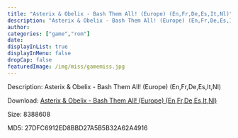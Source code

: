 ```yaml
---
title: "Asterix & Obelix - Bash Them All! (Europe) (En,Fr,De,Es,It,Nl)"
description: "Asterix & Obelix - Bash Them All! (Europe) (En,Fr,De,Es,It,Nl)"
author: 
categories: ["game","rom"]
date: 
displayInList: true
displayInMenu: false
dropCap: false
featuredImage: /img/miss/gamemiss.jpg
---
```


Description: Asterix & Obelix - Bash Them All! (Europe) (En,Fr,De,Es,It,Nl)

Download: <a style="text-decoration:underline;" href="https://mega.nz/#!SeY2FAqA!a3oNr9nFeQRyj1eSKiPU5k1-LuT_yNs1I8sa4xAK29w" target = "_blank" rel = "nofollow" > Asterix & Obelix - Bash Them All! (Europe) (En,Fr,De,Es,It,Nl)</a>

Size: 8388608

MD5: 27DFC6912ED8BBD27A5B5B32A62A4916


